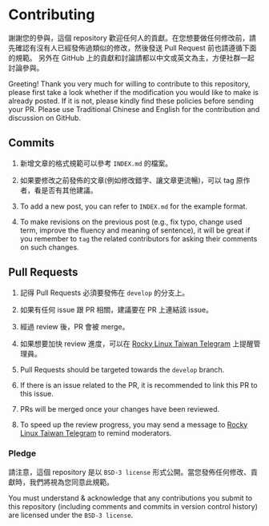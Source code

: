 # Contributing

謝謝您的參與，這個 repository 歡迎任何人的貢獻。在您想要做任何修改前，請先確認有沒有人已經發佈過類似的修改，然後發送 Pull Request 前也請遵循下面的規範。
另外在 GitHub 上的貢獻和討論請都以中文或英文為主，方便社群一起討論參與。

Greeting! Thank you very much for willing to contribute to this repository, please first take a look whether if the modification you would like to make is already posted. If it is not, please kindly find these policies before sending your PR.
Please use Traditional Chinese and English for the contribution and discussion on GitHub.

## Commits

1. 新增文章的格式規範可以參考 `INDEX.md` 的檔案。
2. 如果要修改之前發佈的文章(例如修改錯字、讓文章更流暢)，可以 tag 原作者，看是否有其他建議。

1. To add a new post, you can refer to `INDEX.md` for the example format.
2. To make revisions on the previous post (e.g., fix typo, change used term, improve the fluency and meaning of sentence), it will be great if you remember to `tag` the related contributors for asking their comments on such changes.

## Pull Requests 

1. 記得 Pull Requests 必須要發佈在 `develop` 的分支上。
2. 如果有任何 issue 跟 PR 相關，建議要在 PR 上連結該 issue。
3. 經過 review 後，PR 會被 merge。
4. 如果想要加快 review 進度，可以在 [Rocky Linux Taiwan Telegram](https://t.me/rockylinuxtw) 上提醒管理員。

1. Pull Requests should be targeted towards the `develop` branch.
2. If there is an issue related to the PR, it is recommended to link this PR to this issue.
3. PRs will be merged once your changes have been reviewed.
4. To speed up the review progress, you may send a message to [Rocky Linux Taiwan Telegram](https://t.me/rockylinuxtw) to remind moderators.

### Pledge

請注意，這個 repository 是以 `BSD-3 license` 形式公開。當您發佈任何修改、貢獻時，我們將視為您同意此規範。

You must understand & acknowledge that any contributions you submit to this repository (including comments and commits in version control history) are licensed under the `BSD-3 license`. 

